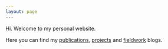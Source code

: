 ```yaml
---
layout: page
---
```


Hi. Welcome to my personal website.

Here you can find my [publications](https://charlesknight1.github.io/publications/), [projects](https://charlesknight1.github.io/projects/) and [fieldwork](https://charlesknight1.github.io/fieldwork/) blogs.
